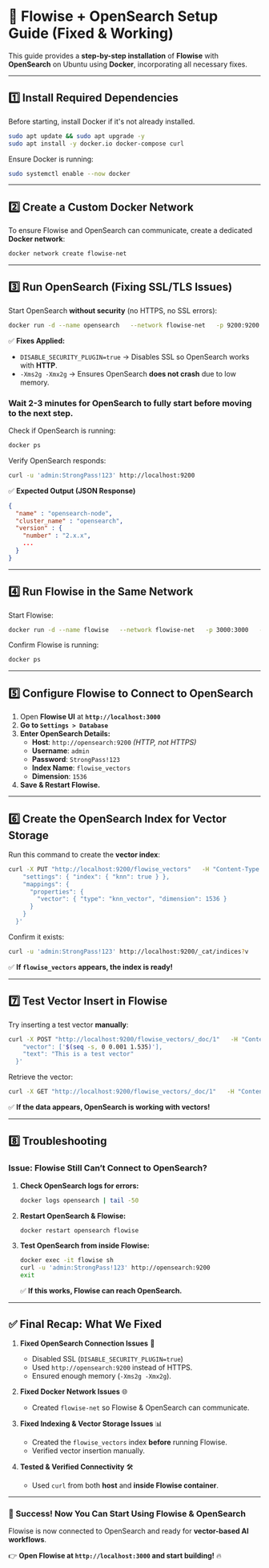 # 🚀 Flowise + OpenSearch Setup Guide (Fixed & Working)

This guide provides a **step-by-step installation** of **Flowise** with **OpenSearch** on Ubuntu using **Docker**, incorporating all necessary fixes.

---

## **1️⃣ Install Required Dependencies**
Before starting, install Docker if it's not already installed.

```bash
sudo apt update && sudo apt upgrade -y
sudo apt install -y docker.io docker-compose curl
```

Ensure Docker is running:
```bash
sudo systemctl enable --now docker
```

---

## **2️⃣ Create a Custom Docker Network**
To ensure Flowise and OpenSearch can communicate, create a dedicated **Docker network**:

```bash
docker network create flowise-net
```

---

## **3️⃣ Run OpenSearch (Fixing SSL/TLS Issues)**
Start OpenSearch **without security** (no HTTPS, no SSL errors):

```bash
docker run -d --name opensearch   --network flowise-net   -p 9200:9200 -p 9600:9600   -e "discovery.type=single-node"   -e "plugins.ml_commons.only_run_on_ml_node=false"   -e "OPENSEARCH_INITIAL_ADMIN_PASSWORD=StrongPass!123"   -e "DISABLE_SECURITY_PLUGIN=true"   -e "OPENSEARCH_JAVA_OPTS=-Xms2g -Xmx2g"   opensearchproject/opensearch:latest
```
✅ **Fixes Applied:**
- `DISABLE_SECURITY_PLUGIN=true` → Disables SSL so OpenSearch works with **HTTP**.
- `-Xms2g -Xmx2g` → Ensures OpenSearch **does not crash** due to low memory.

### **Wait 2-3 minutes for OpenSearch to fully start** before moving to the next step.

Check if OpenSearch is running:
```bash
docker ps
```

Verify OpenSearch responds:
```bash
curl -u 'admin:StrongPass!123' http://localhost:9200
```
✅ **Expected Output (JSON Response)**
```json
{
  "name" : "opensearch-node",
  "cluster_name" : "opensearch",
  "version" : {
    "number" : "2.x.x",
    ...
  }
}
```

---

## **4️⃣ Run Flowise in the Same Network**
Start Flowise:
```bash
docker run -d --name flowise   --network flowise-net   -p 3000:3000   -v ~/.flowise:/root/.flowise   flowiseai/flowise:latest
```

Confirm Flowise is running:
```bash
docker ps
```

---

## **5️⃣ Configure Flowise to Connect to OpenSearch**
1. Open **Flowise UI** at **`http://localhost:3000`**
2. **Go to `Settings > Database`**
3. **Enter OpenSearch Details:**
   - **Host**: `http://opensearch:9200` *(HTTP, not HTTPS)*
   - **Username**: `admin`
   - **Password**: `StrongPass!123`
   - **Index Name**: `flowise_vectors`
   - **Dimension**: `1536`
4. **Save & Restart Flowise.**

---

## **6️⃣ Create the OpenSearch Index for Vector Storage**
Run this command to create the **vector index**:

```bash
curl -X PUT "http://localhost:9200/flowise_vectors"   -H "Content-Type: application/json"   -u 'admin:StrongPass!123'   -d '{
    "settings": { "index": { "knn": true } },
    "mappings": {
      "properties": {
        "vector": { "type": "knn_vector", "dimension": 1536 }
      }
    }
  }'
```

Confirm it exists:
```bash
curl -u 'admin:StrongPass!123' http://localhost:9200/_cat/indices?v
```
✅ **If `flowise_vectors` appears, the index is ready!**

---

## **7️⃣ Test Vector Insert in Flowise**
Try inserting a test vector **manually**:

```bash
curl -X POST "http://localhost:9200/flowise_vectors/_doc/1"   -H "Content-Type: application/json"   -u 'admin:StrongPass!123'   -d '{
    "vector": ['$(seq -s, 0 0.001 1.535)'],
    "text": "This is a test vector"
  }'
```

Retrieve the vector:
```bash
curl -X GET "http://localhost:9200/flowise_vectors/_doc/1"   -H "Content-Type: application/json"   -u 'admin:StrongPass!123'
```
✅ **If the data appears, OpenSearch is working with vectors!**

---

## **8️⃣ Troubleshooting**
### **Issue: Flowise Still Can’t Connect to OpenSearch?**
1. **Check OpenSearch logs for errors:**
   ```bash
   docker logs opensearch | tail -50
   ```
2. **Restart OpenSearch & Flowise:**
   ```bash
   docker restart opensearch flowise
   ```
3. **Test OpenSearch from inside Flowise:**
   ```bash
   docker exec -it flowise sh
   curl -u 'admin:StrongPass!123' http://opensearch:9200
   exit
   ```
   ✅ **If this works, Flowise can reach OpenSearch.**

---

## **✅ Final Recap: What We Fixed**
1. **Fixed OpenSearch Connection Issues** 🚀  
   - Disabled SSL (`DISABLE_SECURITY_PLUGIN=true`)
   - Used `http://opensearch:9200` instead of HTTPS.
   - Ensured enough memory (`-Xms2g -Xmx2g`).

2. **Fixed Docker Network Issues** 🌐  
   - Created `flowise-net` so Flowise & OpenSearch can communicate.

3. **Fixed Indexing & Vector Storage Issues** 📊  
   - Created the `flowise_vectors` index **before** running Flowise.
   - Verified vector insertion manually.

4. **Tested & Verified Connectivity** 🛠  
   - Used `curl` from both **host** and **inside Flowise container**.

---

### **🚀 Success! Now You Can Start Using Flowise & OpenSearch**
Flowise is now connected to OpenSearch and ready for **vector-based AI workflows**.

👉 **Open Flowise at `http://localhost:3000` and start building!** 🔥
